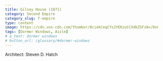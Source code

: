 ```yaml
---
title: Gilsey House (1871)
category: Second Empire
category_slug: f-empire
type: content
image: https://cdn.vox-cdn.com/thumbor/0ciekCeqCYs2YEKzuCCXdbZSFs0=/0x0:440x550/1200x0/filters:focal(0x0:440x550):no_upscale()/cdn.vox-cdn.com/uploads/chorus_asset/file/8127881/gilseyold.jpg
tags: [Dormer Windows, Aisle]
# a_text: dormer windows
# button_url: /glossary/#dormer-windows
---
```


Architect: Steven D. Hatch
